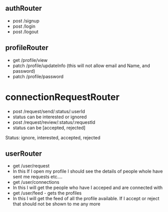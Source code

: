 ## authRouter

- post /signup
- post /login
- post /logout

## profileRouter

- get /profile/view
- patch /profile/updateInfo (this will not allow email and Name, and password)
- patch /profile/password

# connectionRequestRouter

- post /request/send/:status/:userId
- status can be interested or ignored
- post /request/review/:status/:requestId
- status can be [accepted, rejected]

Status: ignore, interested, accepted, rejected

## userRouter

- get /user/request
- In this If I open my profile I should see the details of people whole have sent me requests etc....
- get /user/connections
- In this I will get the people who have I acceped and are connected with
- get /user/feed - gets the profiles
- In this I will get the feed of all the profile available. If I accept or reject that should not be shown to me any more
